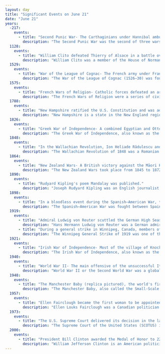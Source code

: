 ```yaml
---
layout: day
title: "Significant Events on June 21"
date: "June 21"
years:
  -217:
    events:
      - title: "Second Punic War- The Carthaginians under Hannibal ambushed a Roman army at the Battle of Lake Trasimene, capturing or killing 25,000 men."
        description: "The Second Punic War was the second of three wars fought between Carthage and Rome, the two main powers of the western Mediterranean in the 3rd century BC. For 17 years the two states struggled for supremacy, primarily in Italy and Iberia, but also on the islands of Sicily and Sardinia and, towards the end of the war, in North Africa. After immense materiel and human losses on both sides, the Carthaginians were once again defeated. Macedonia, Syracuse and several Numidian kingdoms were drawn into the fighting, and Iberian and Gallic forces fought on both sides. There were three main military theatres during the war- Italy, where Hannibal defeated the Roman legions repeatedly, with occasional subsidiary campaigns in Sicily, Sardinia and Greece; Iberia, where Hasdrubal, a younger brother of Hannibal, defended the Carthaginian colonial cities with mixed success before moving into Italy; and Africa, where Rome finally won the war."
  1128:
    events:
      - title: "William Clito defeated Thierry of Alsace in a battle over the succession to the title of Count of Flanders."
        description: "William Clito was a member of the House of Normandy who ruled the County of Flanders from 1127 until his death and unsuccessfully claimed the Duchy of Normandy. As the son of Robert Curthose, the eldest son of William the Conqueror, William Clito was seen as a candidate to succeed his uncle King Henry I of England. Henry viewed him as a rival, however, and William allied himself with King Louis VI of France. Louis installed him as the new count of Flanders upon the assassination of Charles the Good, but the Flemings soon revolted and William died in the struggle against another claimant to Flanders, Thierry of Alsace."
  1529:
    events:
      - title: "War of the League of Cognac- The French army under Francis de Bourbon was destroyed in Lombardy, Italy, by the Spanish army."
        description: "The War of the League of Cognac (1526–30) was fought between the Habsburg dominions of Charles V—primarily the Holy Roman Empire and Spain—and the League of Cognac, an alliance including the Kingdom of France, Pope Clement VII, the Republic of Venice, the Kingdom of England, the Duchy of Milan, and the Republic of Florence."
  1575:
    events:
      - title: "French Wars of Religion- Catholic forces defeated an armed group of Huguenots attempting to capture Besançon, from which they had previously been expelled."
        description: "The French Wars of Religion were a series of civil wars between French Catholics and Protestants from 1562 to 1598. Between two and four million people died from violence, famine or disease directly caused by the conflict, and it severely damaged the power of the French monarchy. One of its most notorious episodes was the St. Bartholomew's Day massacre in 1572. The fighting ended with a compromise in 1598, when Henry of Navarre, who had converted to Catholicism in 1593, was proclaimed King Henry IV of France and issued the Edict of Nantes, which granted substantial rights and freedoms to the Huguenots. However, Catholics continued to disapprove of Protestants and of Henry, and his assassination in 1610 triggered a fresh round of Huguenot rebellions in the 1620s."
  1788:
    events:
      - title: "New Hampshire ratified the U.S. Constitution and was admitted as the ninth U.S. state."
        description: "New Hampshire is a state in the New England region of the Northeastern United States. It borders Massachusetts to the south, Vermont to the west, Maine and the Gulf of Maine to the east, and the Canadian province of Quebec to the north. Of the 50 U.S. states, New Hampshire is the seventh-smallest by land area and the tenth-least populous, with a population of 1,377,529 residents as of the 2020 census. Concord is the state capital and Manchester is the most populous city. New Hampshire's motto, 'Live Free or Die', reflects its role in the American Revolutionary War; its nickname, 'The Granite State', refers to its extensive granite formations and quarries. It is well known nationwide for holding the first primary in the U.S. presidential election cycle, and for its resulting influence on American electoral politics."
  1826:
    events:
      - title: "Greek War of Independence- A combined Egyptian and Ottoman army began an invasion of the Mani Peninsula, but were initially held off by the Maniots at the fortifications of Vergas."
        description: "The Greek War of Independence, also known as the Greek Revolution or the Greek Revolution of 1821, was a successful war of independence by Greek revolutionaries against the Ottoman Empire between 1821 and 1829. In 1826, the Greeks were assisted by the British Empire, Kingdom of France, and the Russian Empire, while the Ottomans were aided by their vassals, especially by the Eyalet of Egypt. The war led to the formation of modern Greece, which would be expanded to its modern size in later years. The revolution is celebrated by Greeks around the world as independence day on 25 March."
  1848:
    events:
      - title: "In the Wallachian Revolution, Ion Heliade Rădulescu and Christian Tell proclaimed a new republican government in present-day Romania."
        description: "The Wallachian Revolution of 1848 was a Romanian liberal and nationalist uprising in the Principality of Wallachia. Part of the Revolutions of 1848, and closely connected with the unsuccessful revolt in the Principality of Moldavia, it sought to overturn the administration imposed by Imperial Russian authorities under the Regulamentul Organic regime, and, through many of its leaders, demanded the abolition of boyar privilege. Led by a group of young intellectuals and officers in the Wallachian Militia, the movement succeeded in toppling the ruling Prince Gheorghe Bibescu, whom it replaced with a provisional government and a regency, and in passing a series of major progressive reforms, announced in the Proclamation of Islaz."
  1864:
    events:
      - title: "New Zealand Wars- A British victory against the Māori King Movement brought the Tauranga campaign to an end."
        description: "The New Zealand Wars took place from 1845 to 1872 between the New Zealand colonial government and allied Māori on one side, and Māori and Māori-allied settlers on the other. Though the wars were initially localised conflicts triggered by tensions over disputed land purchases, they escalated dramatically from 1860 as the government became convinced it was facing united Māori resistance to further land sales and a refusal to acknowledge Crown sovereignty. The colonial government summoned thousands of British troops to mount major campaigns to overpower the Kīngitanga movement and also conquest of farming and residential land for British settlers. Later campaigns were aimed at quashing the Pai Mārire religious and political movement, which was strongly opposed to the conquest of Māori land and eager to strengthen Māori identity. Māori religious movements that promoted pan-Māori identity played a major role in the Wars."
  1890:
    events:
      - title: "Rudyard Kipling's poem Mandalay was published."
        description: "Joseph Rudyard Kipling was an English journalist, novelist, poet, and short-story writer. He was born in British India, which inspired much of his work."
  1898:
    events:
      - title: "In a bloodless event during the Spanish–American War, the United States captured Guam from Spain."
        description: "The Spanish–American War was fought between Spain and the United States in 1898. It began with the sinking of the USS Maine in Havana Harbor in Cuba, and resulted in the U.S. acquiring sovereignty over Puerto Rico, Guam, and the Philippines, and establishing a protectorate over Cuba. It represented U.S. intervention in the Cuban War of Independence and Philippine Revolution, with the latter later leading to the Philippine–American War. The Spanish–American War brought an end to almost four centuries of Spanish presence in the Americas, Asia, and the Pacific; the United States meanwhile not only became a major world power, but also gained several island possessions spanning the globe, which provoked rancorous debate over the wisdom of expansionism."
  1919:
    events:
      - title: "Admiral Ludwig von Reuter scuttled the German High Seas Fleet in Scapa Flow to prevent the ships from being seized and divided amongst the Allied Powers."
        description: "Hans Hermann Ludwig von Reuter was a German admiral who commanded the High Seas Fleet when it was interned at Scapa Flow in the north of Scotland at the end of World War I. On 21 June 1919 he ordered the scuttling of the German fleet in Scapa Flow to prevent the UK from seizing the ships."
      - title: "During a general strike in Winnipeg, Canada, members of the Royal North-West Mounted Police attacked a crowd of strikers, armed with clubs and revolvers."
        description: "The Winnipeg General Strike of 1919 was one of the most famous and influential strikes in Canadian history. For six weeks, May 15 to June 26, more than 30,000 strikers brought economic activity to a standstill in Winnipeg, Manitoba, which at the time was Canada's third largest city. In the short term, the strike ended in arrests, bloodshed and defeat, but in the long run it contributed to the development of a stronger labour movement and the tradition of social democratic politics in Canada."
  1921:
    events:
      - title: "Irish War of Independence- Most of the village of Knockcroghery in County Roscommon was burned by British forces."
        description: "The Irish War of Independence, also known as the Anglo-Irish War, was a guerrilla war fought in Ireland from 1919 to 1921 between the Irish Republican Army and British forces- the British Army, along with the quasi-military Royal Irish Constabulary (RIC) and its paramilitary forces the Auxiliaries and Ulster Special Constabulary (USC). It was part of the Irish revolutionary period."
  1940:
    events:
      - title: "World War II- The main offensive of the unsuccessful Italian invasion of France began."
        description: "World War II or the Second World War was a global conflict between two coalitions- the Allies and the Axis powers. Nearly all of the world's countries participated, with many nations mobilising all resources in pursuit of total war. Tanks and aircraft played major roles, enabling the strategic bombing of cities and delivery of the first and only nuclear weapons ever used in war. World War II was the deadliest conflict in history, resulting in 70 to 85 million deaths, more than half of which were civilians. Millions died in genocides, including the Holocaust, and by massacres, starvation, and disease. After the Allied victory, Germany, Austria, Japan, and Korea were occupied, and German and Japanese leaders were tried for war crimes."
  1948:
    events:
      - title: "The Manchester Baby (replica pictured), the world's first stored-program computer, ran its first program."
        description: "The Manchester Baby, also called the Small-Scale Experimental Machine (SSEM), was the first electronic stored-program computer. It was built at the University of Manchester by Frederic C. Williams, Tom Kilburn, and Geoff Tootill, and ran its first program on 21 June 1948."
  1957:
    events:
      - title: "Ellen Fairclough became the first woman to be appointed to the cabinet of Canada."
        description: "Ellen Louks Fairclough was a Canadian politician. A Progressive Conservative member of the House of Commons of Canada from 1950 to 1963, she was the first woman ever to serve in the Canadian Cabinet."
  1973:
    events:
      - title: "The U.S. Supreme Court delivered its decision in the landmark case Miller v. California, establishing the Miller test for determining what is obscene material."
        description: "The Supreme Court of the United States (SCOTUS) is the highest court in the federal judiciary of the United States. It has ultimate appellate jurisdiction over all U.S. federal court cases, and over state court cases that turn on questions of U.S. constitutional or federal law. It also has original jurisdiction over a narrow range of cases, specifically 'all Cases affecting Ambassadors, other public Ministers and Consuls, and those in which a State shall be Party.' In 1803, the Court asserted itself the power of judicial review, the ability to invalidate a statute for violating a provision of the Constitution via the landmark case Marbury v. Madison. It is also able to strike down presidential directives for violating either the Constitution or statutory law."
  2000:
    events:
      - title: "President Bill Clinton awarded the Medal of Honor to 22 Asian Americans, mostly from the 442nd Regimental Combat Team, for actions during World War II."
        description: "William Jefferson Clinton is an American politician and lawyer who served as the 42nd president of the United States from 1993 to 2001. A member of the Democratic Party, he previously served as the attorney general of Arkansas from 1977 to 1979 and as the governor of Arkansas from 1979 to 1981, and again from 1983 to 1992. Clinton, whose policies reflected a centrist 'Third Way' political philosophy, became known as a New Democrat."
---
```

